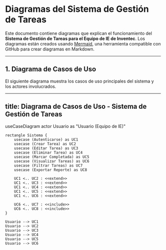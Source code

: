 # Diagramas del Sistema de Gestión de Tareas

Este documento contiene diagramas que explican el funcionamiento del **Sistema de Gestión de Tareas para el Equipo de IE de Inventec**. Los diagramas están creados usando [Mermaid](https://mermaid-js.github.io/mermaid/), una herramienta compatible con GitHub para crear diagramas en Markdown.

---

## 1. Diagrama de Casos de Uso

El siguiente diagrama muestra los casos de uso principales del sistema y los actores involucrados.

---
title: Diagrama de Casos de Uso - Sistema de Gestión de Tareas
---
useCaseDiagram
    actor Usuario as "Usuario (Equipo de IE)"
    
    rectangle Sistema {
        usecase (Autenticarse) as UC1
        usecase (Crear Tarea) as UC2
        usecase (Editar Tarea) as UC3
        usecase (Eliminar Tarea) as UC4
        usecase (Marcar Completada) as UC5
        usecase (Visualizar Tareas) as UC6
        usecase (Filtrar Tareas) as UC7
        usecase (Exportar Reporte) as UC8
        
        UC1 <.. UC2 : <<extend>>
        UC1 <.. UC3 : <<extend>>
        UC1 <.. UC4 : <<extend>>
        UC1 <.. UC5 : <<extend>>
        UC1 <.. UC6 : <<extend>>
        
        UC6 <.. UC7 : <<include>>
        UC6 <.. UC8 : <<include>>
    }
    
    Usuario --> UC1
    Usuario --> UC2
    Usuario --> UC3
    Usuario --> UC4
    Usuario --> UC5
    Usuario --> UC6
